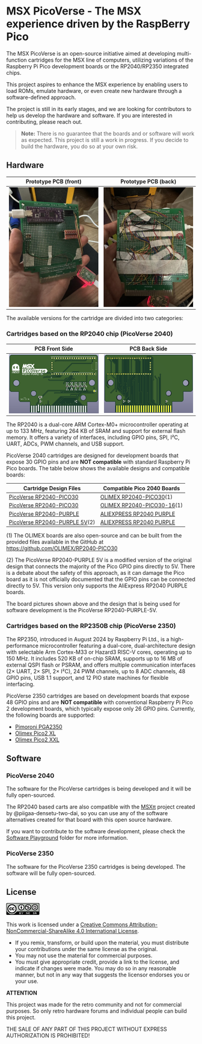 # MSX PicoVerse - The MSX experience driven by the RaspBerry Pico

The MSX PicoVerse is an open-source initiative aimed at developing multi-function cartridges for the MSX line of computers, utilizing variations of the Raspberry Pi Pico development boards or the RP2040/RP2350 integrated chips. 

This project aspires to enhance the MSX experience by enabling users to load ROMs, emulate hardware, or even create new hardware through a software-defined approach.

The project is still in its early stages, and we are looking for contributors to help us develop the hardware and software. If you are interested in contributing, please reach out.

> **Note:** There is no guarantee that the boards and or software will work as expected. This project is still a work in progress. If you decide to build the hardware, you do so at your own risk.

## Hardware

| Prototype PCB (front) | Prototype PCB (back) |
|---------|---------|
| ![Image 1](images/20241230_001854885_iOS.jpg) | ![Image 2](images/20241230_001901504_iOS.jpg) | 

The available versions for the cartridge are divided into two categories: 

### Cartridges based on the RP2040 chip (PicoVerse 2040)

| PCB Front Side | PCB Back Side |
|---------|---------|
| ![Image 2](images/2024-12-30_20-07.png) | ![Image 2](images/2025-01-01_09-20.png) |

The RP2040 is a dual-core ARM Cortex-M0+ microcontroller operating at up to 133 MHz, featuring 264 KB of SRAM and support for external flash memory. It offers a variety of interfaces, including GPIO pins, SPI, I²C, UART, ADCs, PWM channels, and USB support.

PicoVerse 2040 cartridges are designed for development boards that expose 30 GPIO pins and are **NOT compatible** with standard Raspberry Pi Pico boards. The table below shows the available designs and compatible boards:

|Cartridge Design Files|Compatible Pico 2040 Boards|
|-----------------------|------------------|
|[PicoVerse RP2040-PICO30](hardware/OLIMEX-RP2040-PICO30)|[OLIMEX RP2040-PICO30](https://www.olimex.com/Products/MicroPython/RP2040-PICO30/open-source-hardware)(1)|
|[PicoVerse RP2040-PICO30](hardware/OLIMEX-RP2040-PICO30)|[OLIMEX RP2040-PICO30-16](https://www.olimex.com/Products/MicroPython/RP2040-PICO30/open-source-hardware)(1)|
|[PicoVerse RP2040-PURPLE](hardware/ALIEXPRESS-RP2040-PURPLE)|[ALIEXPRESS RP2040 PURPLE](https://s.click.aliexpress.com/e/_DnbXqJF)|
|[PicoVerse RP2040-PURPLE 5V](hardware/ALIEXPRESS-RP2040-PURPLE-5V)(2)|[ALIEXPRESS RP2040 PURPLE](https://s.click.aliexpress.com/e/_DnbXqJF)|

(1) The OLIMEX boards are also open-source and can be built from the provided files available in the GitHub at https://github.com/OLIMEX/RP2040-PICO30

(2) The PicoVerse RP2040-PURPLE 5V is a modified version of the original design that connects the majority of the Pico GPIO pins directly to 5V. There is a debate about the safety of this approach, as it can damage the Pico board as it is not officially documented that the GPIO pins can be connected directly to 5V. This version only supports the AliExpress RP2040 PURPLE boards.

The board pictures shown above and the design that is being used for software development is the PicoVerse RP2040-PURPLE-5V.

### Cartridges based on the RP2350B chip (PicoVerse 2350)

The RP2350, introduced in August 2024 by Raspberry Pi Ltd., is a high-performance microcontroller featuring a dual-core, dual-architecture design with selectable Arm Cortex-M33 or Hazard3 RISC-V cores, operating up to 150 MHz. It includes 520 KB of on-chip SRAM, supports up to 16 MB of external QSPI flash or PSRAM, and offers multiple communication interfaces (2× UART, 2× SPI, 2× I²C), 24 PWM channels, up to 8 ADC channels, 48 GPIO pins, USB 1.1 support, and 12 PIO state machines for flexible interfacing.

PicoVerse 2350 cartridges are based on development boards that expose 48 GPIO pins and are **NOT compatible** with conventional Raspberry Pi Pico 2 development boards, which typically expose only 26 GPIO pins. Currently, the following boards are supported:

* [Pimoroni PGA2350](https://shop.pimoroni.com/products/pga2350?variant=42092629229651)
* [Olimex Pico2 XL](https://www.olimex.com/Products/RaspberryPi/PICO/PICO2-XXL/)
* [Olimex Pico2 XXL](https://www.olimex.com/Products/RaspberryPi/PICO/PICO2-XXL/)

## Software

### PicoVerse 2040

The software for the PicoVerse cartridges is being developed and it will be fully open-sourced. 

The RP2040 based carts are also compatible with the [MSX&#960;](https://github.com/piigaa-densetu-two-dai/MSXpi) project created by @piigaa-densetu-two-dai, so you can use any of the software alternatives created for that board with this open source hardware.

If you want to contribute to the software development, please check the [Software Playground](software/picoverse_2040/) folder for more information.

### PicoVerse 2350

The software for the PicoVerse 2350 cartridges is being developed. The software will be fully open-sourced.

## License 

![Open Hardware](images/ccans.png)

This work is licensed under a [Creative Commons Attribution-NonCommercial-ShareAlike 4.0 International License](http://creativecommons.org/licenses/by-nc-sa/4.0/).

* If you remix, transform, or build upon the material, you must distribute your contributions under the same license as the original.
* You may not use the material for commercial purposes.
* You must give appropriate credit, provide a link to the license, and indicate if changes were made. You may do so in any reasonable manner, but not in any way that suggests the licensor endorses you or your use.

**ATTENTION**

This project was made for the retro community and not for commercial purposes. So only retro hardware forums and individual people can build this project.

THE SALE OF ANY PART OF THIS PROJECT WITHOUT EXPRESS AUTHORIZATION IS PROHIBITED!

